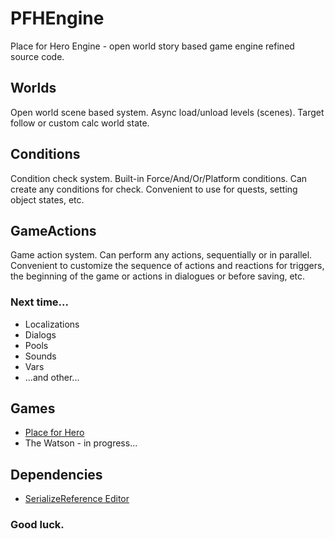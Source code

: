 # PFHEngine
Place for Hero Engine - open world story based game engine refined source code.

## Worlds
Open world scene based system. Async load/unload levels (scenes). Target follow or custom calc world state.

## Conditions
Condition check system. Built-in Force/And/Or/Platform conditions. Can create any conditions for check. Convenient to use for quests, setting object states, etc.

## GameActions
Game action system. Can perform any actions, sequentially or in parallel. Convenient to customize the sequence of actions and reactions for triggers, the beginning of the game or actions in dialogues or before saving, etc.

### Next time...
* Localizations
* Dialogs
* Pools
* Sounds
* Vars
* ...and other...

## Games
* [Place for Hero](https://store.steampowered.com/app/1551730/)
* The Watson - in progress...

## Dependencies
* [SerializeReference Editor](https://github.com/elmortem/serializereferenceeditor)

### Good luck.
